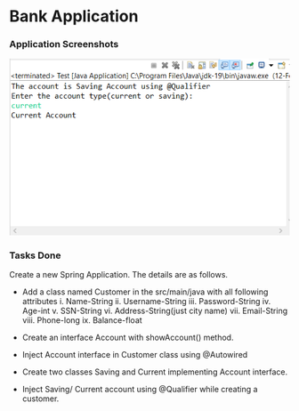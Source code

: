 # Bank Application
  
### Application Screenshots

<img src="img.png">

### Tasks Done


Create a new Spring Application. The details are as follows.

- Add a class named Customer in the src/main/java with all following attributes
     i. Name-String
     ii. Username-String
     iii. Password-String
     iv. Age-int
     v. SSN-String
     vi. Address-String(just city name)
     vii. Email-String
     viii. Phone-long
     ix. Balance-float

- Create an interface Account with showAccount() method.
- Inject Account interface in Customer class using @Autowired
- Create two classes Saving and Current implementing Account interface.
- Inject Saving/ Current account using @Qualifier while creating a customer.
